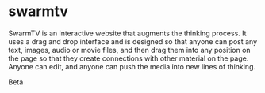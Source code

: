 swarmtv
=======
SwarmTV is an interactive website that augments the thinking process. It uses a drag and drop interface and is designed so that anyone can post any text, images, audio or movie files, and then drag them into any position on the page so that they create connections with other material on the page. Anyone can edit, and anyone can push the media into new lines of thinking. 

Beta